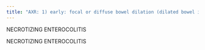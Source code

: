 ```yaml
---
title: "AXR: 1) early: focal or diffuse bowel dilation (dilated bowel in infant becomes &quot;unwound&quot; w/ straight margins instead of polygons 2) &quot;persistent loop&quot; = nonchanging ilius 3) separated loops due to wall thickening 4) advanced NEC: pneumatosis intestinalis (MC small bowel &amp; R colon): linear (subserosal) or cystic appearance (submucosal), mimic= stool patterns: more symmetric &amp; rare in sick NICU babies 5) Portal venous gas: fine branching lucencies (US: echogenic mobile areas) 6) pneumoperitoneum (supine: increased lucency, football, Rigler's, cross table lateral: see small triangles of gas anteriorly)  Sx:MC involve distal ileum &amp; right colon, idiopathic in premies w/ abdominal distension, feeding intolerance, vomiting, bloody stool, lethargy Tx: 1) medical 2) surgical only in severe: pneumoperitoneum only absolute indication"
---
```

NECROTIZING ENTEROCOLITIS

NECROTIZING 
ENTEROCOLITIS

